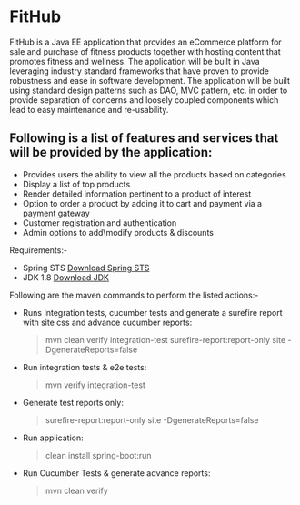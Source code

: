# FitHub
FitHub is a Java EE application that provides an eCommerce platform for sale and purchase of fitness products together with hosting content that promotes fitness and wellness. The application will be built in Java leveraging industry standard frameworks that have proven to provide robustness and ease in software development. The application will be built using standard design patterns such as DAO, MVC pattern, etc. in order to provide separation of concerns and loosely coupled components which lead to easy maintenance and re-usability.

Following is a list of features and services that will be provided by the application:
------------------------------------------------------------------------

 - Provides users the ability to view all the products based on categories
 - Display a list of top products
 - Render detailed information pertinent to a product of interest
 - Option to order a product by adding it to cart and payment via a payment gateway
 - Customer registration and authentication
 - Admin options to add\modify products & discounts

Requirements:-

 - Spring STS
 [Download Spring STS](https://spring.io/tools/sts/all)
 - JDK 1.8
 [Download JDK](http://www.oracle.com/technetwork/java/javase/downloads/index-jsp-138363.html)

Following are the maven commands to perform the listed actions:-

 - Runs Integration tests, cucumber tests and generate a surefire report with site css and advance cucumber reports:
 

	> mvn clean verify integration-test surefire-report:report-only site -DgenerateReports=false

 - Run integration tests & e2e tests:
 

	> mvn verify integration-test

 - Generate test reports only:
 

	> surefire-report:report-only site -DgenerateReports=false

 - Run application:
 

	> clean install spring-boot:run

 - Run Cucumber Tests & generate advance reports:
 

	> mvn clean verify

